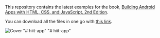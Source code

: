 This repository contains the latest examples for the book, [Building Android Apps with HTML, CSS, and JavaScript, 2nd Edition](http://shop.oreilly.com/product/0636920022886.do).

You can download all the files in one go with [this link](https://github.com/jonathanstark/android-book-example-files/zipball/master).

![Cover](http://akamaicovers.oreilly.com/images/0636920022886/cat.gif)
"# hiit-app" 
"# hiit-app" 
